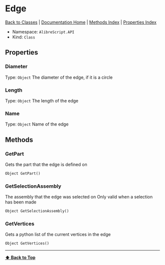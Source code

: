 # Edge

[ Back to Classes](Classes) | [Documentation Home](../README.md) | [Methods Index](Methods-Index) | [Properties Index](Properties-Index)

- Namespace: `AlibreScript.API`
- Kind: `Class`

## Properties

### Diameter
Type: `Object`
The diameter of the edge, if it is a circle

### Length
Type: `Object`
The length of the edge

### Name
Type: `Object`
Name of the edge

## Methods

### GetPart
Gets the part that the edge is defined on

```python
Object GetPart()
```

### GetSelectionAssembly
The assembly that the edge was selected on
Only valid when a selection has been made

```python
Object GetSelectionAssembly()
```

### GetVertices
Gets a python list of the current vertices in the edge

```python
Object GetVertices()
```

---
**[⬆ Back to Top](#edge)**
